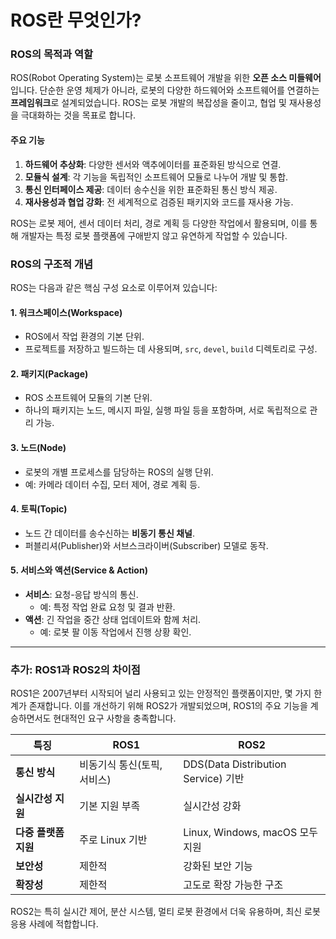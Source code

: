 # ROS란 무엇인가?

### ROS의 목적과 역할

ROS(Robot Operating System)는 로봇 소프트웨어 개발을 위한 **오픈 소스 미들웨어**입니다. 단순한 운영 체제가 아니라, 로봇의 다양한 하드웨어와 소프트웨어를 연결하는 **프레임워크**로 설계되었습니다. ROS는 로봇 개발의 복잡성을 줄이고, 협업 및 재사용성을 극대화하는 것을 목표로 합니다.

#### 주요 기능

1. **하드웨어 추상화**: 다양한 센서와 액추에이터를 표준화된 방식으로 연결.
2. **모듈식 설계**: 각 기능을 독립적인 소프트웨어 모듈로 나누어 개발 및 통합.
3. **통신 인터페이스 제공**: 데이터 송수신을 위한 표준화된 통신 방식 제공.
4. **재사용성과 협업 강화**: 전 세계적으로 검증된 패키지와 코드를 재사용 가능.

ROS는 로봇 제어, 센서 데이터 처리, 경로 계획 등 다양한 작업에서 활용되며, 이를 통해 개발자는 특정 로봇 플랫폼에 구애받지 않고 유연하게 작업할 수 있습니다.

### ROS의 구조적 개념

ROS는 다음과 같은 핵심 구성 요소로 이루어져 있습니다:

#### 1. 워크스페이스(Workspace)

* ROS에서 작업 환경의 기본 단위.
* 프로젝트를 저장하고 빌드하는 데 사용되며, `src`, `devel`, `build` 디렉토리로 구성.

#### 2. 패키지(Package)

* ROS 소프트웨어 모듈의 기본 단위.
* 하나의 패키지는 노드, 메시지 파일, 실행 파일 등을 포함하며, 서로 독립적으로 관리 가능.

#### 3. 노드(Node)

* 로봇의 개별 프로세스를 담당하는 ROS의 실행 단위.
* 예: 카메라 데이터 수집, 모터 제어, 경로 계획 등.

#### 4. 토픽(Topic)

* 노드 간 데이터를 송수신하는 **비동기 통신 채널**.
* 퍼블리셔(Publisher)와 서브스크라이버(Subscriber) 모델로 동작.

#### 5. 서비스와 액션(Service & Action)

* **서비스**: 요청-응답 방식의 통신.
  * 예: 특정 작업 완료 요청 및 결과 반환.
* **액션**: 긴 작업을 중간 상태 업데이트와 함께 처리.
  * 예: 로봇 팔 이동 작업에서 진행 상황 확인.

***

### 추가: ROS1과 ROS2의 차이점

ROS1은 2007년부터 시작되어 널리 사용되고 있는 안정적인 플랫폼이지만, 몇 가지 한계가 존재합니다. 이를 개선하기 위해 ROS2가 개발되었으며, ROS1의 주요 기능을 계승하면서도 현대적인 요구 사항을 충족합니다.

| **특징**        | **ROS1**         | **ROS2**                          |
| ------------- | ---------------- | --------------------------------- |
| **통신 방식**     | 비동기식 통신(토픽, 서비스) | DDS(Data Distribution Service) 기반 |
| **실시간성 지원**   | 기본 지원 부족         | 실시간성 강화                           |
| **다중 플랫폼 지원** | 주로 Linux 기반      | Linux, Windows, macOS 모두 지원       |
| **보안성**       | 제한적              | 강화된 보안 기능                         |
| **확장성**       | 제한적              | 고도로 확장 가능한 구조                     |

ROS2는 특히 실시간 제어, 분산 시스템, 멀티 로봇 환경에서 더욱 유용하며, 최신 로봇 응용 사례에 적합합니다.
